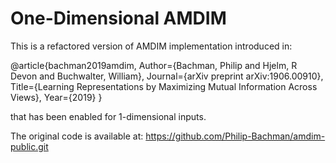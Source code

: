 # One-Dimensional AMDIM

This is a refactored version of AMDIM implementation introduced in:

@article{bachman2019amdim,
  Author={Bachman, Philip and Hjelm, R Devon and Buchwalter, William},
  Journal={arXiv preprint arXiv:1906.00910},
  Title={Learning Representations by Maximizing Mutual Information Across Views},
  Year={2019}
}

that has been enabled for 1-dimensional inputs.

The original code is available at: 
https://github.com/Philip-Bachman/amdim-public.git
